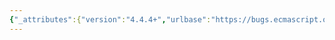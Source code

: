 ```yaml
---
{"_attributes":{"version":"4.4.4+","urlbase":"https://bugs.ecmascript.org/","maintainer":"dherman@mozilla.com"},"bug":{"bug_id":3,"creation_ts":"2011-02-06 15:15:00 -0800","short_desc":"Bad TLS cert for bugs.ecmascript.org","delta_ts":"2011-06-21 11:20:26 -0700","product":"TC39 Infrastructure","component":"bugzilla","version":"unspecified","rep_platform":"All","op_sys":"All","bug_status":"RESOLVED","resolution":"FIXED","bug_severity":"enhancement","everconfirmed":true,"reporter":{"uid":"erights","name":"Mark S. Miller"},"assigned_to":{"uid":"dherman","name":"Dave Herman"},"cc":["dfugate","erights"],"long_desc":[{"commentid":5,"comment_count":0,"attachid":"1","who":{"uid":"erights","name":"Mark S. Miller"},"bug_when":"2011-02-06 15:15:46 -0800","thetext":"Created attachment 1\nShows relevant part of screen when trying to connect using Firefox\n\nAttachment shows relevant part of screen when trying to connect using Firefox"},{"commentid":6,"comment_count":1,"who":{"uid":"dherman","name":"Dave Herman"},"bug_when":"2011-02-07 15:32:01 -0800","thetext":"See: https://bugzilla.mozilla.org/show_bug.cgi?id=631700\n\nDave"},{"commentid":174,"comment_count":2,"who":{"uid":"jwalden+beo","name":"Jeff Walden (remove +beo to mail)"},"bug_when":"2011-03-26 23:16:44 -0700","thetext":"*** Bug 54 has been marked as a duplicate of this bug. ***"},{"commentid":234,"comment_count":3,"who":{"uid":"erights","name":"Mark S. Miller"},"bug_when":"2011-06-21 11:14:43 -0700","thetext":"This seems fixed. Should this bug be closed?"},{"commentid":236,"comment_count":4,"who":{"uid":"erights","name":"Mark S. Miller"},"bug_when":"2011-06-21 11:20:26 -0700","thetext":"Closing as fixed, since it obviously is."}],"attachment":[{"_attributes":{"isobsolete":"0","ispatch":"0"},"attachid":"1","date":"2011-02-06 15:15:00 -0800","delta_ts":"2011-02-06 15:15:46 -0800","desc":"Shows relevant part of screen when trying to connect using Firefox","filename":"Picture 3.png","type":"image/png","size":"16792","attacher":{"_attributes":{"name":"Mark S. Miller"},"_text":"erights"},"data":{"_attributes":{"encoding":"base64"},"_text":"iVBORw0KGgoAAAANSUhEUgAAAXIAAAB2CAIAAABaoI/8AAAPWmlDQ1BJQ0MgUHJvZmlsZQAAeAGt\nWHk4VV3bX/sMxszHTI5ZQgeZIifzPGTKGMc8HhzHkKRU6hE9ppJKKSSZScYUyZR5VhJFUihFMnv3\noZ73G673+v751nWdvX7rt+5pr3tf+973AYCFjxAU5I8AAAQQySQLPU2srZ09lnoMQAAB2IAgECG4\nhQRpmJsbwyL/YawMw9LwGJCm2MK33XVFCAOqwnHW+cfi2nz/QekPzUiCHQIAScEExmsPH6Ng1z1s\nRcHh5CAyLONNwW7eBHcYR8FYimRloQXjPBgzeu3hagp23cNtFBzm5kXRHQWAipXo7kMEgHoexuru\nHiFu8DbFr7t7iFsAjJMAQKgHBATC9pl7YV7CLYgE6zKvwliEci7wDA//BgBU4JgRlv/mCDUAVCgC\nQHv/35yEEwCsVwBoxf2bW7LYPSuIoyfEU15u1xy0TxMA9LudnSUxOLYUALaSd3Y2snZ2trIBQL4F\noMHfLZQUtisL3wjUBcD/td67598aSDg5lAQrgybICBpEBCC5kP2oO+gzVMHUZJpY2hy6dvoVhjDG\nLeZYVia2THZZjlYuZ+5t3jv8avunsJeEpIW7RS3EuiR0DlQc3C8VKd19iBNnLXtJrli++/CswpYS\nrTJQ/qEyfWREtUOt4WilejE+71i2xn3N+1pZ2g90HumW6lXqPzV4Ydhu1GM8ZDJuOmO2aL5hQWPJ\nYSVqfdhG84S5raOdt32IQ5RjrFP8ySTn6y43CRmud90y3bM98j0rvZq9R30W/FD++wOOEG0CSUEJ\nwQ9IT0P6yR9CP4cthC9FrEVCp+mjOM+IRB8+q3fOPib4/OUL9y5WxtZeqr1c91d9XOOV9vj+hPdX\nlxPpkySSDVKIqWnXXlyfv8GernaTcOv87eyMhjtv767eY70vlaWX7ZoT/SA9N+FhdB7pkXe+S4FD\noV2RfbFziXdpaFlsedrjgorGJw2V9VU11RU1hbVZddefxtYHP3N4rtkg1kjb+OXFq6bCl1eb/Vq0\nW7lbZ9uK231e8b/q6PDpRHamdYl2Pe526KHpqex17WPqq+v3GmAdeDboN8Q11DwcMiI00j+a/Nr8\nDfObvrGkt2bjDOOv3sVOqE+sTBa+d/nA9qF56tQ0bvrTx/szJz/xf5qYzf0c+EVtjn5ufL5s4fJX\nu28S334t9n+v+VGyVLnc83PjF341dW1lw29zdjt4ZwfOvywogOShEsRRxAjyAgqPpkbPUr2lHqF5\nSztHj9znwdDFpMicw8rMdgmzzhHC+ZXbj2eOj8j/QyAMuyLkKFwjyirmJV4msSyJO+ggFS2dLpN3\nqAxXIVsm90A+4bC/gomilBKt0oxyk0rmkdOq1moyR6mPTqhX468dC9dw1tTXOqTNrr2pM63boVem\nf8PgjKG7kYGxjAnGZMv0k1m/ef3xRxZplhetSNYuNuYn8LYydvvtGew3HT47Dju9PFnh/MAljRDn\nGu1Gdvf1IHjaeR33NvTR9FX0O+DPH8BCRBPXAxeDZoLHSUMh3eS20KawZ+E1ESWnciJvnU6Mij0T\nFU0+G3DOK8btPOGCy0VCrNslz8ukv87GxV+5EZ+VUHS16u/GxI6k4eT3KQupa9ep0hhv0N7YTl++\nOXdr+vZkxrs77+5+yPx8bykLZDPlYB/I5Mo+PJQn/UgyX7xApBBbxF/MU8JZyl6GKcc8xlSwPEE/\nWamcqRqqbqopq71bd+VpaD3hmfFzpQbhRqbGny9am1JfOjdLNi+11LfGthm3s7W/fpXZ4dF5sPNH\nV033lR6nXtk+mr6J/uqBlMGAIf1hkRFoZHy0+nXqG+KY4VvxcfT4p3ddE9WTee8zP2RMZU7nfayc\naYOfhrUvzHO4eYeF1K+vF5W+P1qSXe5dubxqti6xybSN3M2/OIiDmKBwaAURjeREPkWR0EpUdFSf\nqDtoqmlr6T7uE2SwZ7zGNMjCxWrPlo2Z5ZDnPMfVycPD68VXyj8pQI2VFNQVshf2EvETdRezEleV\n4JZYOFAvGXfQRAqSeiztKcMl03HoLE4e91k2U+6EPLN82+EYBTWFn4oFSgRlDuVXKtFH5I98VE1X\nM1LbOlqq7opnwzcfi9JQ1djWfKF1SVtfh16nSzdR77g+q/6AQaqhlRHGaMA42cTclMW03+yaue1x\n/uNTFgWWoVZ4azrrIZusE0RbRdttu1b7JAdbR0HHOafKkzHOJi48LrOEKtfLbrbu0h5Ij1HPIq/z\n3jY+kj5bvr1+2f5hAQZEXuJCYGPQreBQklmIBBmQR0OLw86HW0eIRfw81RSZdNohSuYM65md6IWz\nb861xlScv3ch4WJ4LOGS0eXDf/HFIeO+XpmMH07ovNr495PEh0npybEpQal21/DXhdJQaVM3WtNf\n3my99ep2d0bvnf67A5kD9/ru92R1ZLfkNDyozi1/WJ33/FFLfnfBcOF40XTxfMlS6Xo59Ji6gvEJ\nppK7ir8aWyNcK1on9lSsXuyZ8HNsA28j+wuGJnTT1sul5pmWN61dbS/aa16VdxR3lnQ96W7o6emd\n7tsc4BrUGIobnh61ez0zVjBeNLH1oeRj02ftBfHvfj831yco+d+rfZSaQAXXqewsAE6IAGBhAkAO\nXAPFguA6VweAOQMAVioAwX0TQC8SAaRXDP7UD0YgCQyBP0gE5WAIrEP7IW3ID0qFHkND0C8EDwKP\ncEdcQZQiRpEAeQBpiTyDzEMOogBKBuWIuoKqRX1B86JN0DHoWvQyFY4qgKqQaoEaRx1G/ZyGjsaO\npoAWQetIW0fHT3eBbp7egX5kn/W+YQZbhreMroyfmYKZ1pkvsjCx3GaVYK1k02EbwnhjNtlTOCQ5\nXnI6c25wpXMrcQ/zhPFy8dbyneRH8xfttxVAC1RgPQV5BPuE4oX1RNAiLaJxYmbiHOJjEpkHXCVF\nJGcO5kn5SktJf5UpPxSOw8vSyg7D77Lww5YKiorcittKU8ptKkVHUlTD1RyPHlMXxdPivx0b1KjV\nrNCq0H6iU6Vbo1ejX2NQaVhmlG+caZJqetGMbO523NzimKWclZj1fhuuExy2HHY89lgHCUd5J/xJ\nE2cHF19CpOtVt14PNk8br3Tv176cfpb+CQFNxJUg8WAbUmxIOfldmER4aERLJO9pctRAtPLZnBjO\n88kXWWNvXhb9q/KKdvzoVXIif9JISv61zLS6m4y3r99VueealZzTkrvzSL3gbFFjKapcryKuMrP6\nSW3X0y/PGRqVmvyaH7X+eKXTea97qU9rIH6oYxTxRubt8Xf+kzEfUqbvzbTMLnxZmX//tWjR6fvy\nEnl5YkX1V8Lq4DrLhsHmma387eHd9wczOAQsQQTIBM1gDmKD1CBPKBmqgF5D2whRhDEiFJGJaEcs\nIwWRpsgoZAFyDEWPOooKRGWhhtH0aA30KXQl+ieVItUpqnpqNLUZdQb1PI0GzS2aX7R2tA10B+lu\n0zPRX92H2XeX4SDDU0Zzxk9MMcwCzI0sHqwMrFVsThgI85DdnH2TI5/TnouBq4n7NI8CzxLvYz4y\nvwL/r/11AjFYfUFmwTGhh8JkES1RdtFZsWfiaRIhB8wlZQ4yHFyQ6pYukUk+RMbZyarLicozyq8d\n/qLwTnFAqV25UaX2yBPVUrXCo4/UH+Jzj+VqPNQs0arTbtMZ0f2kt2pAZ8hndMhYw8TS1NMswjz+\n+B2LPMsKqybrAZuZE+t2LPYHHLQcnZxOnUxzfuzST/juhnV38bjnOemN9XH2zfAbhSuUfmB0UFnw\nVAg7WSc0JqwrgueUb+TTKOYzntHPznHCXyydF8VjL1ya/OtoXH68UELG3zyJt5MFUnKv4a7X3zBO\nH78VmIG8k57pcl8lmyNnLXcyryv/eWFFcXFpfnleRW5lQnVQrcVT+Weszxcbu5uKmq+2BrZbd6h3\nHejB9G72TwzWDieMWr1hHWseD5pgmyz9YDD19mPAJ/Rs6heOuYT5n18tvt1ZHPvBtKS0bPHTZyXk\nV+Rq5FroesCGy6bFFn5baod9N/8YoAJcwVVQDaYhFugYFATdhVqh7wh+hBEiEpGPGEMyIjWQYcgi\n5DSKD2WDSkZ1wXk3QCegh6mEqIKpmqi5qUOo+2mUaLJpOWiT6djpMull6Uf3XWRQYJhlzGSyZcYw\n97NcY7VlE2T7gWllv89xltONy5BbkUeMl5ePjW+Lf2Z/n0AjtkKwQChXOEfkoWiRWJV4i8TogTnJ\nHSmM9AEZ/CFrnL9srFymfN3hSUUaJTllZ5W/jzxTXTwqrH4Cn3DshcaqlqT2SZ003V59BgNTwxSj\n1ybCpoFmz4+zWDhZ5lot2WifSLf9bm/uUOEkcDLRBU2Icf3qruxxwbPXW8An2LfZnzcglNgfJBd8\nnbRJ9ghtCueJCDnVfVo6KunM6lnPc2/OW10Yjj15aQ7+tvgYr5lw/28o0T2pPQWXevs6bVrkjW83\nvW5NZbjemcq0uNeQhcu+/4At9/LDrUfk/IVCr6KpEkLp+3LXxx+f+Ff+qr5Qy1KXXa/0rLvB5wVN\nU0Hz8ZaNtrxXtp10Xc09MX34/s3BqmHiqNDrnrGwcY53ZZO670em3Ke/zlh/ypmd+yI0Zzzvs+D7\n1f2b9qLA4ofvD36Y/1hburOMW3750/rn6Ir9yvgvm1+dq5qrVWuia8lrW+ve670bChs3N7Y2XTcb\ntwS2orfGt1W3r28v7hju5FDyv9cvUeoHoNMK9A8kYY21tHeX/3+XAP9QuCfbHazwdR/R1dQMnil4\nNohsTukFOeDfekiYpQ48M8PtELOnj67Bb4x1J2gbwRjuOSFcpLeWKYz3wdjYk6RrAWPYDmTrSzA0\nhzEjjH09iNaWv/mIIP/dHpcicyWIrEmR54JxhkeIzh+ZikhvqxO/dVtIoRbWMIZrKDToF2hEkaf4\nWnX30P4dGwJF9Dc1hnk4ZgTGh2xAiR8DY0mgCwiABLyAB5AGxkALaP++YmEeC68D4V0PEALLTe/K\n/ZGy2V37/A8taeC5ay9sV8cPzMA6Ac4+50mwrT3r7cAN5giA+IfBFeA+4zb/rHY9+u96/aNhBK/+\nO7NnaS+6vR0f4A5L/eHd/mhQPAeUe4alB546YuONEkPJoRRQmnAtUEepACyKA8UDpFGHUcooDRQe\npQrvqXTPV83/E8ve2bj+c49GcBweIHT3RIj/sP/LK/CB/8PY7d3hUwZU8LORkUNBLVoXz1Hm/zrI\nHhFwXw+AVmDQKZKPlzcZqwH/c+EhhTUguslIYeVwsrLgX50+iYvf6x/JAAAACXBIWXMAAAsTAAAL\nEwEAmpwYAAAgAElEQVR4Ae19f3Bb1b3nSccmdsCGJLUDCW+SbEKaQH3Z55QJv8KLTEuTskThrVNK\nonTisijeDoPFvm1ceRr/IXZJlTf7YmU6IIehypQoy1vlbaPQIOiLbKqU1gxP3uW6izzELnJBLshE\nIhLkCqQZ7/ecc3/fa9mJHMt2zhlw7o9zvuf7/Zxzv7r3e+/3fBaMj48jVhgCDAGGwPQh8LXpE8Uk\nMQQYAgwBjEDFLIKhkH478n++QNc3PLCp7vL0KuRyBbClqurymhHbC8P9fxz5LF+35q6GlTVlQkOt\n/2zQp0wwsG7nCwILrvwhqDDS/ZPnBtEiMyguoVsePbh/a5XZuQmPZd9uqr27F1n6Mj2bLucCH+je\nwbUGkcWb6dl3Oe2oItkjd9a28Yhz9727f5NOt5Ge7uf+eXCRYuIltOSO7z7cvLVxua5mKbta/Yvp\nU0ovrC1DYMYQ0P68J/8V8T8x6fvb/9fkYOFCqOto0OQEOcTd0Xm5bqWycgVuWls5kcyJji8kzqR2\notOTHK9djRCPVleZdHvhT6GjBhO7Ots4u+9s9966YoILI/1/fHdwGK15aPumyXyQVv8i+hTrkJ1j\nCMwaBLSxlfrvoBvW6HX7+n36I3S/qvFkXoCSz48n+zzkmDWSzOfJQSH648W0Wi47OoJLFh5TtCU7\nhs+Mjo5l8SOMqlQjlBsbGR4eTefkowV4UCCPOnBudGR4ZHRMbtOw98VMKpV55Qn1rYqZ8EI2PYZV\nGR1T5ModmG1U0gve4knmx8GsVIL32jmoyB9tefJIv9LCxMb0rzY+YN3dcuC3w7KeUD+XTY8SONIq\nk031V4QjBHoTtUfT2Skqrm7NthkCM44APARpyie/Hf/XOzX/ffYnTQWznQzvJYpboxnN6aGQB1+F\nYrEGY+LpfIp321RnEGkoRG24pi0Q8lmkNs5AjEjMeMkhi8PjIpXwebsvSc7xXnIIHoLIrqlwYSgg\nyySyrcEhWj3js+IDVk9Uo7paslWUTI7FnaLidl7AB0xtjHo0vXkwLkLAoTYZOfxij1r9dfoIEY+d\nKCz+8URTRA32hyEwexHQ3q3A1NXdsMCtyo13qKf11LezA91rt0HUAjl9QT92BkHrhq5RaF8Y7lzC\ntR+HM5zT6/d5XVbL6krlEeT4zm0tvRYLvQQPPv/bNOlyYS3+p7errfM4Z6Unj7b8bqRATpI/pMJE\nwvOXLvSC6/AHI+GgA1/yQes//EtWaVx0K6M+u7L5CeKH0CeX8mgiG2/e9JjoQqwOj8d7/9/ADZhw\n4QNkd/vCkYjPiSV07Xb1qzWg+qu7grubwVceaDsKx1z+UDgUcNntX1+kfW7V1md7DIFZgYCJx1Pf\nsEzhVgUkmN2tCH56W2Hz4x91IUqvRX9MyETpExPy8eLNi6iDeLeCLM4gNEn1uQlA9A5I/A0HR4R/\nrSVp9Kdb/Ws/oXCVnfGQC0u2eMnvvu7uQFVvfFwtWT6Ricq3ZhPaCCr6icFWLy83VDZSffQkvbnT\n9qLRRzbHHYqReyNFBttiCMxaBAx3K3C9yTcsJdyqIJTP0p/i47urFyxYUL2RBnc/uijE33mH+Avb\nxtvUwRByDP+xHnRuh1dIFYtulA/JG9YfP95IYjamLaHaxMLTPd0dTaDJggWrtnVSgVf2u5/6aJA2\nz09sI5j/Fa30ZZ7+C39Hzp3Y13Qn1mDJ3RQN+dREGzW3W+gjUPu2DQDjviOnlZDSRG3YcYZAuRGY\n4Mr6d634ldDqH0+DevDWpP3v0FfoOvRV9kv07+FxQHqtpFxw2m6U5yHtcbynukqNJ9VHtMILr3ds\n2XYQHrssLt+PN2Te2tnWBZVVT1Dqpibbqpq5twK4LUKrb4QnG1qMNiJt/wg/Lq16oBWq25zenY0X\nD+xsB20mL1UN3UL8O0e6nm3vgvpH26xH/19A6G6+vDf3k3fDajAEphOBCdwK3LCs/k9XHFUhClbf\nshrCCzzil27+/q41qn6y996P0HH47+w77sbNk718vUxjV5kLFz5+D1/FztA/H9halz73Zyy1dqHs\nFibppFb6arCQ7nn+p7tBd7in8v5ofUX1+xPYCHcrXxKhmZzoX+J/+D054H7xuX1V2bepZ0LFPCip\nXigUqlY27z/cvN91ct/9O4/y6PyogBBzKwQd9meWImD2EERVXfNUaSpXfM/xLJFwcG1lU8ehQ4c6\nnoEHgCP96ZqGR1wkntn+wIo9HUe6j3Q03blPE7zUdqz/3Sdn1bFOdfXiwg+2/5eOjj1LHmjHTYKH\nj57DEeTJS/B5axMud1YueZAEUCH4+/y+BnhQm8hGhGruasKR4d52+76OQz0judpbvk468rd1dJCv\n/mAv+F+dx0ZVN0JGTbL885ULAL3uEyf+5a1PyPnar0/VGxrFsSMMgZlBYFqiPgLvI9radC+YM0Nh\n8tpFNoXz03fMmSGvXf0KlryslV4wUyEZUSZ9j5vx2bAQm49EQAWeRhy8JOgb85E9q0+MAJsJT0V9\n4qsZ+J7WTxvgqG1mXCtZC4coWVYf3l1ZbJ5gVB09ndDGVNQpmeiGOHMm5pJ2bS6fV8QFPike1+qv\n0UeI+SW1sRKczc2z98vaMWJ7sxCBEj7eV11sxTez6TT8JFdUVNfUaG7e4dsw+EauoqKipqZG9ZBU\nXNhUz5oIL+TSaaFi8WLcWS49lkU1ixdfSRaRmQoT2Qgf4BVQVQ3pE9rh3QrYAxwK6bE0OaPBxEx2\nIZfNChjBatLQrAo7xhCYTQjMhFuZTfYyXRgCDIGrjsDEsZWr3jXrgCHAEJifCDC3Mj/HlVnFECgj\nAsytlBF81jVDYH4iwNzK/BxXZhVDoIwIMLdSRvBZ1wyB+YkAcyvzc1yZVQyBMiLA3EoZwWddMwTm\nJwLMrczPcWVWMQTKiABzK2UEn3XNEJifCDC3Mj/HlVnFECgjAsytlBF81jVDYH4iwNzK/BxXZhVD\noIwIMLdSRvBZ1wyB+YkAcyvzc1yZVQyBMiLA3EoZwWddMwTmJwKluZXC6OljJ0cY0978nBtXbFWh\n/+SJc3+ZcFqM9Z8+eW7kiqXPiYbp4XOHOvbt6+i+Nq+O0tyK8KG1ZefHpovNzonBL6bk554FC1x9\n6WJV5um5/kPY8hKMy53dubsXr+SNTEV9eNa6882PS5A/1aaf4+4PzdgQqowd/ce1D/hR43e+ecvH\nf5hRHaYKzVWuV9pij5WVFmRRERJeZWVnVPwNO2N8YdlEfERo8NiODb/aIfTsnXTNyBnVejo6W2fD\nlpciaSEsH34dFmAqatGNFu7ipJwDpfQvtr1hnY3nCzCEhcFjlRtO8cKphukeLfU0UIwtZN5D3NHO\nfZugu9y3onx+wmmktVItTXtmru2VtL6uEAW34g966TLOTn80D3R+MZ/FJq5WDYs/2yitnxCnpOic\nxQpNKJ9hJhYUiZjl1a1lbfJifcQ5+oBXHRehz+8S0cX1M3671RMM0mWoHf4+PkjPWkOEXDkecouL\nS3P2SAJLMHaXT/S5rGItWG0b1qO22jwBLyy4DStXA2UyLMidhYYxv8PuCfgog7LVFU3mhSG/NM6c\njpsx0ScRSFsckQQhdNSIHRfiYUIPjyxWK8c5dMyOCmJgoM1C1wA3ap6IiJjbfX0Ym/FMyE3WEEeI\nNiEH6R8hLJ2y2L0UCQxdKOSi1IqukJZccvx8wGEnS5ETQLzhgAgssFan+jyc1UOpr8czwJkNi6Ib\n5We7GhBeFXxcEQXDF8HA4kXGYaVwi57x2qi/VB9xvj7aoW4C4KXFxdmlYJUJ2K3uQAB64txR4bx/\nu92fzcdIx7hzu+9Nj5VzheIUmpjfbnGFVViN66aEorashhBzWOyBAGbm/G9BzGNLCp4GEm7iIucc\nLRaLzRkgCOv1101R/aQyuQTUms7qbVSSdpS01OKKJpKxkBvwDQxRLlQPnanAcA6jOz6eDzlgKrnj\nQj41FIJZRUhOyUFHCK74VDJFPYekDD0VhIM8EK9bMd1qAotAvr64IGQScfA0GS++KjhfNDFEyU+t\nnqFkHBbo59z4SkvwET4BWiSBZB2uTlEHTXdxJwiw++IZIZNMJDN5SvnKOQPxZEoYV64NnvTkCkST\nyZgbtLcF8uNCGJOSuGJQU616IgQi3eEhUC/iAf0cMH+1YuMEiXAmnx/CiOGV99VFQgyOZTwcvTgN\nQCUwJ2IwLpALG/mGhHFyJAQ+Q0iBIWqBcGHwkT7s31J9GHnsxih0yBMeSvDgHzm9Dl0NDXjUJA5c\nDGwCX6muPugRhPgIfcIQsOFawL8b5SvQRSVRiTCAbQ0nMkKKBwz1bsWgPxluJ8YREzDYYnnjBBg3\nw0qcFf7oUCojZKNAx9QFvwzxMHhGLhhLZoR81AsWuAl/wRDY5O5TUxnop4RRDUCAzDtnNA7GaKaB\nbGwmHuIQFxpKplKpIeiaw5eDYQIbp6hamskloB3WWb1X2kMQQhmYlMEDjXCTt9zmRO1/viioKbXE\nO93C0K+7YPyeXAnr3K/ZAqTnF+GyQBWr7rKj3dtalvj2t/4A7pqVUhh5A+aD5UxnR5/wXhAF7xVQ\n7t9AhD1g27QSNF6+EvrLog+QM3J2b2Mdyj7Eod6jrzy9pgpdusuCcrjb5Q33CG+/1n0y/gHsYC5E\nfXeF4XcOgh/ssK2ElfhrlhOJQBnmOvtccx1W5XP8h5YvM+CqDjQ3wl7Lfkf7ttHsy1V19asRV7+i\nbrH6tnrk334NE/XJJsy2ttneaWnb+NbwwUeQIjY3HOoCxP5zE+7z29ss6HWpD5N/F8IdND6s13z4\nD71w9Ew3xD8uHIcHjU8FdOc6uEK2bWvxuff/YKsGS6Aqa7hn3duvnTgZ/6gWmuXxEv4AnSOUeLpp\nOcpdtKCluBNNkY+A5s7EqaeBI+7SHRYOgK1p/JkDPdj9zt7DDS/tPu6K/FONiXxx2IlIKqrAv3oQ\nMGzCMDdsf8ziJzNA6XOJTn8y3MjyUmcHunAGSOwuCi++r58ASmvYkrBCeFaEz+6CWQFDKCmyrK4e\noaW3rqoDyoPGv/8Zan0wNLL/kb+cOArWbVosCzJMidxp6FSjxsswvTMIhc8+R3pA2mkg4lazrH4p\nWrqYTI7quhuBgw9G0jCBjVNUNakKw4ZLYC5xzn1NxvRKN5ZKsRVV5JaDUcYln7uA/6moxnhXUhcm\n0v3BgfW7uhN8aN37h7n66tMjMN3lkr8EP207Hv3h4817OqN8zAaTkVAaX0dF0How5W+6nhyorMTy\nSf+SEuljOyrXHnz39ocestzN0atT1x3t7zpp5ol9czeq3QQ9iGVWLVK26daXMLv0pfA5KK7hCPmK\nKiSJrai+AeY3TE1cCnmCjl6IPH2+xNMRF53mcI3DD/ijjz/e3LwvGuWfuB0u7fXdQiL0zLrD27jq\njtfVUKJs/57KJQffRZaHv3276Kewn7ulHkCdQuFupvUkYNG9+3yoy3f6dd9B5PjhZvDpJvINcguf\nf4qWShgazgJmev3xcFsfa4YZsM/H87Hbq00mAJYjjZaMFZ4VN0lHpZ7y2GJxhqC6ewM25O4+9sL/\n6LT5fwgeUy7GKWFUg1S2XC/3YDYNRIEEMhk3wwQ2maJIkWZyCch6zv6NUt1KLeo989tBGI/0QC/8\n+ONJCEDyvz+fLoz0HNnYzq/GA7Cs0YbaWw72DPSffNbaxqMbMftoYWRwsLph64EXj8Nd5eDHWQSv\nq72ek/2jqGLtow4U7Bmp3dAIZRWOm1bdC4eOHjg5MAYNx0YnIzjPfXQqiBytT2xeX/vX9/gLWCd9\nd1Vr7nIidOAXp0BWITs2BpRFWHOTIatcWMu/dGoQkx2l3/R3Icc6+IFbtPw2+BHNkurJ/tMe72ng\nJ1x5H5jS9upAGg4P/qa7F9nuXlulFltRv86Geu3OY/0D55793kYe1ercGjTke/h0IXvuyJ428arR\na77m3oeBavb9z5ZidLhVNZXAOTQy+EnN1r0HjsPz2sH3qVbUkuz53x9HqLV1V0PtF+/BIXmaT4WB\n2gyQqvUPu7nj1m3tNt+PVsJN44Tyaf/0b9U37rf0tv1yIJ3LDvf8tLV3qXxZkvMG/clwB0Nf1N4G\nJm5YtaxygglgwIp2J/lVydjqRUApeeGzHD1e9d1nPPzBlvag9alH1mu01E+JCjzrNGqoq+Nt9TTQ\nn9PsGyawyRRVSTO5BFAh2e895O0vzoOp6bR8OyU9opHYCkQeqfrO4BCWJsSc9IDF6XZw4lM0MA06\n4JJDDq8fghIknpeBsIlYbJ44BASE6HaEtnThp3oIbHpt0lnMPYgPyaFHykYIz8g0LggN4WmdciHy\nYjRHEAOSEPJ1YEFeflTfHe4kJHfiiWYyvIc+BuPexrMvbBHl49gKJxnJuWKE0zCfCFP1IUTKvwCK\nb4/i8O54TAxwQp+WAKEg1IodxyyIWJgFosCgti6uIQwFJPA8ECMmQSgDUDhY4JHQgToQbIYAhFg8\n4QTWQy75OI4HQeFsDhwht0aFjA46nQ78C1uk2IoCiAQsljsUgACRNUKDEibyVdBJoiBGIpE6WmyG\n2IqZ/kLEI0darWRwdRNg3BQrxTQYQr4LNeDYCkQ2cKQLlKYvEMYTOArt1ARrcS3DlIADejXwnFdG\nTTsNRNzohKSoqkZfp79ximbU0oyXQJZ/AbTuovOMqjtb/5YWsoVAaB4HCIUMBMjUJubhgCZyKEjn\nSeBQfluRFzIZ6Yy6Pd3GJ7Vni9fXSYDmVCmQQpUxa57HfWh01YkhoUEPD7amdEaB3YLGbLEl6WYi\nkaAVrZaKgmuw8kYBuLn+qInm9JDSTRFD8CnSKWzoJeutvZL9KcqHWaGNcGv6MtGfmKiZSHoc8P5U\nLYLREtEiYVcf/X3Q6EB39JoY1dA2mmAaaCuJokFflcKy9vIUxReTalLh6qr6ZiJn47FS3coUbRrC\nLxLgB5P8cQbFC2uKjctdLQqvquElyPSUPDzYS0ggZyA2PVKZlMtBIIZfBnnUb4AupzWrOzkCM0aW\nCuGLdDafR5U1y+umFizEV9/sKECCDMzJmlBsCYphKmj40c5X1qyom37u6RIUu2aawngKQPytjv9f\nM7bPjKEz5lZmxhzWC0OAIVB+BEp9E1R+C5gGDAGGwCxDgLmVWTYgTB2GwNxHgLmVuT+GzAKGwCxD\ngLmVWTYgTB2GwNxHgLmVuT+GzAKGwCxDgLmVWTYgTB2GwNxHgLmVuT+GzAKGwCxDgLmVWTYgTB2G\nwNxHgLmVuT+GzAKGwCxDgLmVWTYgTB2GwNxHgLmVuT+GzAKGwCxDgLmVWTYgTB2GwNxHgLmVuT+G\nzAKGwCxDgLmVWTYgTB2GwNxHgLmVuT+GzAKGwCxDYPrdSmGs/9iJtyck4L2a9l/jxLeXBa3ZMBHu\n5GuMNBjWnT52oo9O10J2+ARhTu4pBwjziZq6JLeyY4Gh3Hnkrx+ebdn9O0zAOyNlBolv5xUrs2Ay\nTAJwJ7/58YwNXdH5kevjFiw4pyJr0tWeLn7l3EcwXSPU5kjn2t1+9J2/WwdcK7ruTHYn09CkSdFD\nM0ZNXVSL6TlZklt5GVjbUplMPGwBDrd4ChZATr1pv6kSyBqqqqdHPXMpQFW7oOkY/YXBxLd7v4Hr\nScS3zbu2b7rXFuUfm+Lalmpp5v2JRzEr895vTFFqUUlY20Fwyt0D+rs6YAtesGCH4fBk0qTzU29e\nvehGGCbduotVHFpYeVWHTlJ00n+rvvm/orFvYt6PHB7t7gFdC8Kv/INpGIxK4LRaSGhVcud7kNvX\n2bxrb9OaKQhWNNSpdoW7mJqaKnKFAmZTs8mXu520BuHTkEkhCIOBO6Qi7iUCjJS6ilwD8e24nmN4\nxohvZapgmXNXUVNhZTaSIsu1CGFzMCDyG7sJrShm9qVc0cDj4YsAgapAlwyHicDZ/cqC4Rq2YF7L\nCa1QMgM9qZ2zE44LLXWxtjkmo6C0xypb4iJ5MwdU2IQXRVYcNjDRhzMQEMmmnQFKfi0kIpQ0mrP7\nKBmyfryA00Mk00Z2bwSvbq9oqOLkzsSkasDcTPotQjMMtDBbHLwA5CEyrYcdduUi8ivjfS0Icg3z\nU3pMMOkHIVTlfVJHNpFBXCMJqFqCIqu31Us5Z0QNoVo8TCmxOavVYqEDimesIxj2U9YXN+W6MRkR\nSR9zamqdCnNmdzpW3te7FS92m2riXpGAVkOpq0JIT3xLGYU1HMMzRHxLiXIn0lOmFjaQIquMoYTN\nNk84meSBTceFKX6xgRZ3ODOej0cwv08wngeKIqAhcIZiOiYUNVuwlrxZpmSGixbzImE/bqAuVjc3\n4Q9OhqB3dySezyeDQNsjEjDJ2lNCImsgGgdKbXA7tgAQP2HSaAe+KlKEDhuoAgzjlU9EIpjbGYjf\nYeCjcPHLGsJFj3lLZBJiJxBCSTzRRWmGhegWtOWPwPGTjwOxFOcMJSVWFqquzK9sBEG2x3jKiIns\nVoB2yEVHJKX4eUUUwcEexD8JySSpIGtIRsEdBlRTIeBkIozLIlUzsoWHkjz2jJj12dj7JNTUqu7n\n1qbuLhg7hJILEFNqiXspAa2Oy1a6zTQQ36LhNwwcwytmhPi2qJ4qWPSkyKpTwPecAX7jl59ugrv3\n9cA2DZSDI0D2THiXEarZ3OLl2gJvDW3/e+BwRjfXr1gMtMCqomYLzqrImzHntLHoqYuRqnmu18Af\nPBp9A+b3k5sxj/VDOx9DnTBSmvLlB+AHX27GlNorgWv5mT9/Whj5EH7NLWd+0dFXjemwN14sDP8J\n6CvV3NVAeH3PN4XXjnXHkx+AOKBXENlgqWyJt3HJqrsQ2r29pdq9vxXzRJswbcvcpyqtKpb8DRAa\n31xfVyPNGK1YZABBaaw/ZaR2fvlWuXZVfT2MF4zI4prc8Om2fwigZYQh99Int1p/fqB51X12tNO6\n/Vbf4VYbDK5Shv8ALNFAvI1R3bL9MdROUCVUzcHEy5jn+tIdULvCZHb54sWpqZVO5tjW1XArlDMV\nAyEHviQu23vRpebHn1q0SvX8XiCIabmQRY7h+ny+ufmpm2+j82nKxLeEnpSOgxnx7ZIW5Ir8fOct\nH3Pv0siGQnxLiH4x9a+JnlQg/YtJkRsefelQO1ffArce2/GMEguYzN1ST3ZEtulCAbSQmaoxBXMW\nmJnz2FEai8IWTL2NRN5Ma1ZhklkoEnkzoS5+9JWX2rdxLc5Q/rmt6uZGzJOpTxG3mopQNKaiyV+4\nIG5cJLoBAh0qkOHZ8dgey00IBuPnN99WED6Euurxyg5013KtrkBkJ7eUQ+9K8i6IG3lAGRtTtX6X\nkGh45aVD27h6ZzD+3PckmmFL/aV8849+LpI9S82Vf/XOTzlDtgwgKKbpT20xYqIWRjrCBlfVf+up\nztWSc8xXLl0Bx5q7Bf7RVw61P1jfAvdczwFRLC3VN2DvI3aqMIzDMcutZOZOfBUU3gBq6tUivbco\nbl78U1LI1hwBQFHPZGyk1FWaGrmQjRzDSm2ydbWIbynRb1HOXdK/nhRZp55ut2rNJjvqPfy/cdAx\nO/hqay/6/ubbUPWNtyF08Qv9PYiGLdiAZA8fL+RGjvzgbkrebKAuRqrmJpivaLgf8UARPQZvUp//\naSuyQLRSUxYuRadO/TaNFR2Ae50m7m/o6PT86QtCh80tq6k0jlc8Cs9WzieaNy/NXxBHHl9JfCye\nzo327NnYTjsiPNENew88DxGcM4MfmzFta5SRdvBF3XvxC2lX+le6WI0gSDWM1NQmmCg/fXIz2KhZ\n3tDYIJXG9ctrQNbgYKph694Xj8Mz/hn167L62+AurL3zRM/AuRPf49rUqEo6UtHG3s2pqecS17Ia\nNPX2NDyzqR6kQZqKdHZcRdxr4LJVdazjQoYzOo5heFafIeJbI+euoqdMLWxCiizX4r0Wzk1CehAB\nFdmmxzOxAIQqaHEGeFI5H3GTcJ5VFyBU2ILVSEKToYCTSnB4IHZohdiKGXWx0hyiAHr+4PFUQAod\n2+wmsRW44CHqSHuxSOSTQjwsBTOBOBqbphuvfBwHYqCILM8WsCgTpIFfZHUDlTIJ4vA+G5UMQZtw\ngkRfTZi2JSAxITeJrUBIIuwmDaVAL6ki8yubgSAKMTulx0SWAzNXHi9JCdW/Aq9o76FhaUXDobCX\n0Go7/H4nxFYwX6JqxqrGUd+7KTX1HOJaVgGk2ZxR+jHMJpdH1eZ8coVsVqisVnEHktqaI9KsJP/m\nsjlUU6UJTGjOq3aopBopipHLZhHZyWazkjIaaUX1FOXqZKp6m2jTYCBEX3I5VFGlf80Lx7M5UxZF\n3Cngp2lgJlbV3GhLLpsGRkWtEElneOapgCAArqEN+uBekGYwtP0SzTCocLggaohx1iuLZ4CEudgp\nVMNkl9LoSKpo/50IKbGWVhlNU5NTRkw0LSbewapqQBCrZrM5qn//kaaNp36Y6dmrjQNpJBp6L2TT\n2cqaxZpR1bSYezsz6lbmHjxMY4bApAgUhvdVrj0qVrMEYsHm9UW8yqTi5kMF5lbmwygyG8qLANyA\npFOYYbxmxXJG7QxjwdxKeSck650hMA8RuApvguYhSswkhgBD4DIQmH63YpYaexkKlVJ1LmUwF0ZP\nHzv5F/rhTCk2I5J2PKEg86Tk8qbqlmTuTDXOjo2Njulf/0PnOLY/O4qSez1tc2naDCvJrbAM5isf\nh9xfrC07R8nHZlcuBLfMQdpx7yik4JomWJsnJV9eqm5p+s2O1qbgTKRa7vVnm2rr61fU1zY92yN5\nkdy57mfuXLCg+v6j+LueyUoWZ9YfmkrNySTpz8sp+0ru9bTNJX1fV7yvfJF4BSIggxm/kMy8Y131\nzP74m/fVogKqrvgIB8VVn9FegeBJmkDO8YZf7RB69sLrZZzBXFiGG0gZzJvgaO5bUT4/xXC8WlrR\njnEGc2HZFKUWlQQnK66DnJfJKk3p/MIG+OgVapqqV1lvQUnp83lJnJSq2zil1/NSqzn9ryk4ioAl\nMfgAABHYSURBVEXqOTDW49rWeRuf6WlA/XtqN/7jluSBzXVQ9bpbvuv2X9rmlj6oVVqbbFXf9liU\nR9M0VzTylQmPc6/Jl8DTN5c0PZWyo/mK5cp2TD6Hu3YzmCFb2e8Uvyhz+CLkq6+M3271hEJiVrMr\nhDPVpES1Po/V4grjrF84FvNzFneCbMMfyNzjrB6aNAypazYE34MJYbf4WZbF7k3gZnICpJJgDel5\nXpJ0zFmwJp4o/j5LLrpU3USfT/xUz+KIkK/UtJnTcjvYEPr8LnGyka/48JdykDEJn6lbrRznwOmG\npkXSB3GOPpoWrRdFIAoG6cd6Dn8fH6QdWUNDWGg8JGYPQ8Z3hJhtTCLX5VVrrVDAISnmAZ+Ypu2K\nJvPCkF80ClK9+SQkHXMe+snieAw+ELT6ySBiwwReTJs0WKnPosa9q3PTcYNJbDSZOQIPanJQLKTY\n8ZeT5wMOuw+rp0qSjMppmVKOuJRKrlFUP3yGxHo8BXHidYhOCc7XF8MpqVCs7iEZBY1M8x2WwSyE\nIUMWuWLJlJA3yTFVwSZfwEUymMkpi3sok4dlaOCaJjmvGS/xM57wUIKHGczh5GPJrWSi8DE4F8EX\nfj5oQ5y7T+kxA5nKyEfWVhjy22BNBfiwlo/04Ws/1QenPPg6lrWSN8bD8DmuxRMX8slYEFfTuhVN\nqm6C5DSHh/LjmYgHtHRAiq42c1pRhyTgIl9fXBAyiTi4B5zcjDOz8/mhEHwIS5KqlerylkmmskEU\nhYjzRRNDIeJQcAZ8HL7LpYAk+AifAGOTHvxtMFxUxiHQ51VrrVDAoSnmrkA0mYxBvjGkaUNOtWoO\n4NUhbP4Y1T4K/dGvZsk+/l6WZGPLtokbhlRyOW9bVbO4jaYzJ59KJpKpDJk2ADX+ujfa1dBAPuM2\ncyuGVHJV9wbMTRLrpcRrR18iGSIOxQq5+Ik++Clz41z8qZaSHoIkH6/7FzK2rtUM5sIIpNK4+55c\nA18v1DR1eiwbf/mWZ/sj6APIak48jbNZL1og11BVahofcaHWo6GRzY/8xXochZKblJM1jZBG/GD3\nO3sPN7y0+7gr8k81qKrhnnVvv3biZPyjWqiXh9iM/gkHoZFXD4IOe1bCZ5vrH3oMsnIViWRLlao7\ncu7XJPt2DcyDzfZOS9vGt4YPPqLJnJYbk/Rfe8C2CSdWLl8Jab4numhmNtj67W0W9Dqumhs89OR/\nH15E0+cuXVpqfd71t2+QJOjOjj4BJ0HfK9BcXpUonJ/9AXJGzu5trEPZhzjUe/SVp9dUoUt3WVAO\nG7i84R7h7de6T8ZxivSXkGqjTyI35sFr879Vy8x9mQFXdaC5ESS17He0bxvNvlxVB/nkXP2KusVV\nJFN8kTqTEupNWvSp0mbDAkKK2Gg+c3YtrlsOK349w+1G9sBr+zeTy1UzfzSqVRhSyZXHXP3wFUZO\nmiXWQwYsF04d3rQYZR/eijp3QC5+DcrdT3LxNX0V3bkabgV+fcVsVDnVqkjmKI1aasdx7mYw46zc\nqkoRVXLFQ7YyvkxvqZ/oQXv5Lr9trbt720fvwf32FvwUr5R79/nQBt/p7zYchPsIeMLP4qf9rMv/\n7K5vf9yGpGiiUh9vFQSsw6JiIwv6QD38/+e4rroqVheKNnOaHCLp3eg6uXJF9Q04HZu6tYKcVL3i\nP+7fD0LFUrm0GmVg17rj0R+qMpXxfFCJgh1Q6abriezKSnzdgBpKJnr62A593rkuifwhLFCTV433\nzazA9lWJScPUVlxTlcW+sBb1jYoWLILwxdJa2WRc07ToU6W3mtYqaqP5zKlCo4c2buiyeJPdzYqL\nMJWO80NNU8nF2jrMzRPrcd2ldBwQXuaRFk1etnSw2L9fK3byys7BWF2zGcwVa3faUNvhV9MAXXbg\nl229tu9vltwJ9Z8mmK555Ckrf3B3e9DTuU0eSVqvav3Dbu64dVu7zfcjyMTPnv/9cYRaW3c11H7x\nHtRQLguV2IoV91hQ2y9eHSsUhnuOtvJmi5hI1VfeBw8+kNOM9R38TXcvst29llzN+hGE8yQB9+iB\nkwNj4I7g7SuqX2dDvXbnsf6Bc89+byNNqobk3zVS5i/+d/3yioq1jzpQsGekliRBr8Ixb72oCaGh\neuY+OhVEjtYnNq+v/et7/AVstj6J3JhXjWuZWIEqF9byL50aTEOf6Tf9XcixbjFCqpz4modaHXzb\n/xwGn50dONza6/zZQ3QEoUHuEhzN5QrEJSOU7D/t8Z6G13nFsqiT/d5D3v5J3/mZz5z0iT0r2nk7\nH3yirgBpUVqcDKNvkkqOvz/o7j7ZXzBgXmGaWC9NjFL/nerTUpF6JiFbvBoYlGswg1mVk4oszgB5\nHsWP624a4JCxUmXoAlD02V4O1hLwxD9DAYhgWEnwBS+VhsMBUMRkYViKTc6rljfGU7yUMG2xmcRW\ntKm6MXF5UBBqCfBYX1XGrVoR2FYCxjQpOTMUdpDUXU8AgnwTxVagXdxrI2rjTrxkbuhE6SGiq1JK\n80cQw90Q8nVgQV5+FJaqE4vNAyvOYeXiIbkTTzSjtUIBB8dWOKw0LpwrRiKR+QQOhEHx4nCVEHSK\n5y2ukBSppJERUgnGA8d3xvkXtiO0PZo1SSWXozCqdOTiNmLcaXgU+hBnDl0UUewT/rHBspv8C1uU\n2EpDF6yfB3E6mu1tmkoOc28CzM0S680Tr4vmdmPs9WU6QrZ6mRPu54UMFPrWw1ApD6cgaKoUUltz\nRDkHW0JGkEZcc9xkh0qST4AWtKVKGY20onqKYnQyZeF0o5ihuqp4N0VeOMRMzpgcwkCRw7AxMQJ5\nAVYvV8NpIkk+RIyZYmW14WAmlZHCK0ta1WvNyrLlDYKJRmG1KLnaRBvGUTNrbphFBnEQhSUvevIG\nfDRzIJNKQqzU0LrIAanrPAYyFYHAM1khoUgLs1OXOXMMIjAoBGQ8O0yG1ACapLZBUikHZtStlKLo\nPG4rxLzwuymvMT53LM0HyO0B/WV3BqboFstsXxReVbtUr9umWx3yDgjfYNj9+I7m2iws1VC5xSzb\nFl6Bo8J8FZqy6TS1jgu5dBpezMP6LSvq5krqLqBdMF3NZmomT14rNzb6yaXKJSvrpKja5E3mWw3m\nVubbiDJ7GAJlR+AqvAkqu01MAYYAQ6CsCDC3Ulb4WecMgfmIAHMr83FUmU0MgbIiwNxKWeFnnTME\n5iMCzK3Mx1FlNjEEyooAcytlhZ91zhCYjwgwtzIfR5XZxBAoKwLMrZQVftY5Q2A+IsDcynwcVWYT\nQ6CsCDC3Ulb4WecMgfmIAHMr83FUmU0MgbIiwNxKWeFnnTME5iMCzK3Mx1FlNjEEyooAcytlhZ91\nzhCYjwgwtzIfR5XZxBAoKwLT4FYKY4MDo+aLwJfDNHPW4XJoMp/7LBfTdm50eMSEGXk+Qz0XbSvZ\nrRQGW+o3RDNo4NieBUppertsY2/OOjwXx2Y26yx8eLZl9++A+dlYZJJg46lpOHLhzKraI5gogJVZ\njECJbqXw+k828J7o3vVV6EtwJK6hTCaFS3Bj2Rbcw6zDC42cXLN4DKZRtcLgsQULdgxc6b3j1JtX\nL7oReDlMCXQwSfDeb0yjUWpRVQ0/DtjaWo4NqA+y7VmHQElL+KYisLYz5ZrgYfF4i0+91Dclu/Xa\noYonhbld7YEArM9OqC3MiIoDdqs7EMDVCRekrJiOWxfW3O/zOSmOFocvTtdyl1h+NazD0kGZ+hez\nK2x5AXMgqIqRzTcR8dJln+0+cS1lgw6q9mRTSEQoGzFn91HW5Okyn4jP+G3AEUoWghd4O2fHfBeU\nLjcMlMG4uIND4/kYoEcLpunVYh7z2W2EhgKTAUvSYkGR29jqjeqbj48bcYiLyHBWhSZCD4VMEgyE\nERIlMLBH42qa7rAFPosN8wrjU4p6QgRPGijAAYyx1LIpA6lJANafBnpXVmYtAiWtvJ+JAvOuRAmE\neYY5h8vlcjq9YWDyHadkt85AHyZGoIwnnDMaTwDPQIiQ95oRFXP+6FBKw1Oh59YlVLKWcDyTF+LA\nkAssxzDBzFiHTah/85/woXBMOyENbL6ETzcI7gqzqSMfprTW62AYTsxG7IALezwF/DVWwuA7TebT\nrjIezsA0JJLI2MJDSR57Yzdw/MTDLhiFYCyJyRw0mI9jIgvRX8vSsNqEJVpIJvHVrWluxCFJCJsj\n8Xw+iRm/RcYfPRgySTAZKSeQ+AipJOEW0XenJiqW1aOtMCk07wNmHBgtLZsyuBmgpp6LRAV6oObx\nvultLP3Bm8JfhU6RVubuu+++JV99df3yWrwPBJTO8HPNhFQ4B9yuKHz2OeDYRYXhiYiKneGzu3AN\npRi4dQunf90FHLpNK+Epq8bu8bRxgSHPnSasw4URA/UvWlzfsLVJEU629Gy+w3/oheNnul196AJQ\nCK77VCigdw4iFOiwrcTMysuNj3eFkXe6gOPpzC86+qoxy/BGwno8HebrdNXsVmJIg4mXMbPzpTvg\nFIzlsrp6ILu8dVVdDaFHVDDXtERAAUqek5bdZ0c7rdtv9R1utWFc1M2NOIyefwMTNm/GHMwP7XwM\ndQL5p2lZSo8uWXUXQru3t1S797dubYBj+u7U/NHSYyuhCkaWlzo70IUzwEt4UXh5hYETuhbxb59P\nb2oEPkJWZiMCXytJqXwO0acFLCWDLPf/h6ampq1bN63H4w1cjtxNN6nkW64XqUDN6WYxQ+1NOrJQ\nkZVSxdBMWYOlSYgvkGzenHUY94Kpfx9v3tMZ5WM2ozugumE2Xz607v3DXH316ZECQtDO9ujjjzc3\n74tG+Sdur4FDUFQ60HbK3wKpseOxPdCmMxqNPXE7nJsW85U+IJKB/QYWfEE5armVWCXTZubxFagm\nUZUxJ20kdL8UWUSrmrsFPvTM+4cfrK/sANO1zfU4CKlPESfGU6gqiiJmW1XrdwkJ/pl172/j6jtO\nj4AFuu5wIw5GEJd8TjRLout+vHmfj+djt1eT01o2ZaAf/9vVzKcQZGbln5LcSs3qbyH+1HnxpU8t\n6r34SQ5YWHChl6K5yeZ0s7Suvp2BW7fiPqudb+sewJ1mf/OLVmSzbbjBjHXYhPoXmMxHBwZ1dLh6\nNt819z6M0PH3P1vaCIVbVVOJDDqYK9nzpy8IyzC3DNoUKZdjvlpMDx8v5EaO/OBuie0Yn5QdCq1Z\nvejrCF34TEfWK0nhe/h0IXvuyJ427KTgtjE9OJhq2Lr3xePAf3bmYwGpmxtxWNFwP+KBsHmskB1+\n/qetyCJ6BEm8/t/0yOAnNQ17DzwPYbczgx8bu8Pa878/ny6M9BzZ2M6vxjoReuZg6Iva2wD+DauW\nYShxNZXwbLIXcdcwCY8Kilm7WdoDngC8dlYfprPjFZZdbCuQ4EIQV3qYx8/DVjVHr5FuFoiBZaJi\nrU46bl2IXwSdEFMhxeIkrMETsA4bqH+zOBiEYxCqkjGy+cbDHlE+MQQqG3RQCSCbQjwsh0stnigc\nmy7zaU9DASdVyeGBIKsVUyCqIFXxDSc8JISLSYJVFUCIMBSgd5YWp8fBwQClxgXeJtlp80RIyEnV\nHIdadDikAhLyNvuEsRWZJJj3KeLDCcGkOyEmkh1bnG4HR3EDTSMeGUsrxHpV1mEwIDAHT8EUFvZ3\ndiJQMv1Yrn9H9cYfxfPb8RP35RW4r8mj6qmx+RWyWaGyukZ+pYmJAIFLj4YQaLfAsJfN1yzWk+uR\nXrQ1DWqaSsMdqHqEH3dRh0J6JJFCFaK98ARUu2JFHdYMV0DaNoaulAMTmp8zl4+VBLhkCBRJ+q1c\nNmdO20dEaECDIAuMglZnTXMKjarbXDZNgKfmw+dpibwEBSoUKmtXLK+TnrVAL9JcPcaG7grZtFBt\nGDXSzmRy5Aa7qzckE+MHluuNZvuzCIGS3QrMy9H+9/K3N65UTaZZZOD0q5IdOFbLtXCcGFXied4b\nzexrnCh0c9kKXG35l61QkQa5gX3V3FEVFpw3+vK+xiItSjyVGxlI1DasYXGVEnG8ys2nwa1cZQ2Z\neIYAQ2COIVBSyHaO2crUZQgwBGYEAeZWZgRm1glD4FpCgLmVa2m0ma0MgRlBgLmVGYGZdcIQuJYQ\nYG7lWhptZitDYEYQ+P//UrhVyJlaTAAAAABJRU5ErkJggg==\n"}}]}}
---
```


